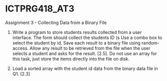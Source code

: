 # ICTPRG418_AT3
 Assignment 3 - Collecting Data from a Binary File


1.	Write a program to store students results collected from a user interface. The form should collect the students ID (s Use a combo box to select the student by id. Save each result to a binary file using random-access. Allow any result to be retrieved from the file when the user selects a student and asks for the result. [2.5]. Do not use an array for this task, just store the items directly into the file on disk.

2.	Load a sorted array with the student id data from the binary data file in Q1. [2.3]

